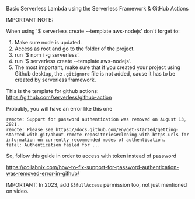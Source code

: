 Basic Serverless Lambda using the Serverless Framework & GitHub Actions

IMPORTANT NOTE:

When using '$ serverless create --template aws-nodejs' don't forget to:

1. Make sure node is updated.
2. Access as root and go to the folder of the project.
3. run '$ npm i -g serverless'.
4. run '$ serverless create --template aws-nodejs'.
5. The most important, make sure that if you created your project using Github desktop, the ```.gitignore``` file is not added, cause it has to be created by serverless framework.

This is the template for github actions:
https://github.com/serverless/github-action

Probably, you will have an error like this one

```
remote: Support for password authentication was removed on August 13, 2021.
remote: Please see https://docs.github.com/en/get-started/getting-started-with-git/about-remote-repositories#cloning-with-https-urls for information on currently recommended modes of authentication.
fatal: Authentication failed for ...
```

So, follow this guide in order to access with token instead of password

https://collabnix.com/how-to-fix-support-for-password-authentication-was-removed-error-in-github/

IMPORTANT:
In 2023, add ```S3fullAccess``` permission too, not just mentioned on video.